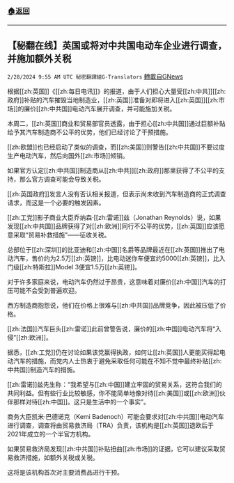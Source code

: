 ###  [:house:返回](README.md)
---


## 【秘翻在线】英国或将对中共国电动车企业进行调查，并施加额外关税
`2/28/2024 9:55 AM UTC 秘密翻譯組G-Translators` [轉載自GNews](https://gnews.org/articles/2348895)

根据[[zh:英国]]《[[zh:每日电讯]]》的报道，由于人们担心大量受[[zh:中共]][[zh:政府]]补贴的汽车摧毁当地制造业，[[zh:英国]]准备对即将进入[[zh:英国]][[zh:市场]]的廉价[[zh:中共国]]电动汽车展开调查，并可能施加关税。

本周二，[[zh:英国]]商业和贸易部官员透露，由于担心[[zh:中共国]]通过巨额补贴给予其汽车制造商不公平的优势，他们已经讨论了干预措施。

[[zh:欧盟]]也已经启动了类似的调查，而[[zh:美国]]则警告[[zh:中共国]]不要过度生产电动汽车，然后向国外[[zh:市场]]倾销。

如果官方认定[[zh:中共国]]制造商从[[zh:中共]][[zh:政府]]那里获得了不公平的支持，那么官方调查可能会导致关税。

[[zh:英国政府]]发言人没有否认相关报道，但表示尚未收到汽车制造商的正式调查请求，而这是一个必要的触发因素。

[[zh:工党]]影子商业大臣乔纳森·[[zh:雷诺]]兹（Jonathan Reynolds）说，如果发现[[zh:中共国]]品牌获得了对[[zh:欧洲]]同行不公平的优势，[[zh:英国]]应该愿意采取“贸易补救措施”——征收关税。

总部位于[[zh:深圳]]的比亚迪和[[zh:中国]]名爵等品牌最近在[[zh:英国]]推出了电动汽车，售价约为2.5万[[zh:英镑]]，比电动迷你车便宜约5000[[zh:英镑]]，比入门级[[zh:特斯拉]]Model 3便宜1.5万[[zh:英镑]]。

对于许多家庭来说，电动汽车仍然过于昂贵，这意味着对廉价[[zh:中国]]汽车的打压可能不会受到普遍欢迎。

西方制造商抱怨说，他们在价格上很难与[[zh:中共国]]品牌竞争，因此被压低了价格。

[[zh:法国]]汽车巨头[[zh:雷诺]]此前曾警告说，廉价的[[zh:中国]]电动汽车将“入侵”[[zh:欧洲]]。

据悉，[[zh:工党]]仍在讨论如果该党赢得执政，如何让[[zh:英国]]人更能买得起电动汽车的措施，而党内人士热衷于避免采取任何可能在不知不觉中最终补贴[[zh:中共国]]制造汽车的措施。

[[zh:雷诺]]兹先生称：“我希望与[[zh:中国]]建立牢固的贸易关系，这符合我们的共同利益。但有些行业比较敏感，你不能简单地像对待[[zh:美国]]或[[zh:欧洲]]伙伴那样对待[[zh:中国]]。这只是生活中的一个事实”。

商务大臣凯米·巴德诺克（Kemi Badenoch）可能会要求对[[zh:中共国]]电动汽车进行调查，调查将由贸易救济局（TRA）负责，该机构是[[zh:英国]]退欧后于2021年成立的一个半官方机构。

如果贸易救济局发现[[zh:中共国]]补贴扭曲[[zh:市场]]的证据，它可以建议采取贸易救济措施，如额外关税或关税。

这将是该机构首次对主要消费品进行干预。
